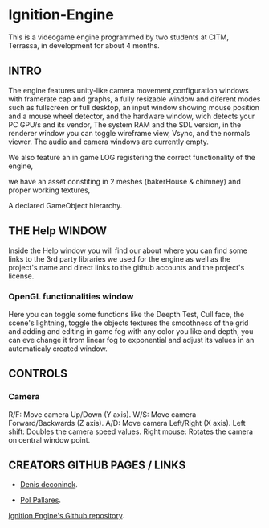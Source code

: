 # Ignition-Engine
This is a videogame engine programmed by two students at CITM, Terrassa, in development for about 4 months.

## INTRO

The engine features unity-like camera movement,configuration windows with framerate cap and graphs,
a fully resizable window and diferent modes such as fullscreen or full desktop,
an input window showing mouse position and a mouse wheel detector, and the hardware window, 
wich detects your PC GPU/s and its vendor, The system RAM and the SDL version,
in the renderer window you can toggle wireframe view, Vsync, and the normals viewer.
The audio and camera windows are currently empty.

We also feature an in game LOG registering the correct functionality of the engine,


we have an asset constiting in 2 meshes (bakerHouse & chimney) and proper working textures,


A declared GameObject hierarchy.




## THE Help WINDOW

Inside the Help window you will find our about where you can find some links to the 3rd party libraries we used for the engine 
as well as the project's name and direct links to the github accounts and the project's license.

### OpenGL functionalities window

Here you can toggle some functions like the Deepth Test, Cull face, the scene's lightning, toggle the objects textures
the smoothness of the grid and adding and editing in game fog with any color you like and depth, you can eve change it from
linear fog to exponential and adjust its values in an automaticaly created window.


## CONTROLS

### Camera

R/F: Move camera Up/Down (Y axis).
W/S: Move camera Forward/Backwards (Z axis).
A/D: Move camera Left/Right (X axis).
Left shift: Doubles the camera speed values.
Right mouse: Rotates the camera on central window point.

## CREATORS GITHUB PAGES / LINKS

- [Denis deconinck](https://github.com/Denisdrk6).

- [Pol Pallares](https://github.com/Zeta115).


[Ignition Engine's Github repository](https://github.com/Denisdrk6/Ignition-Engine).
